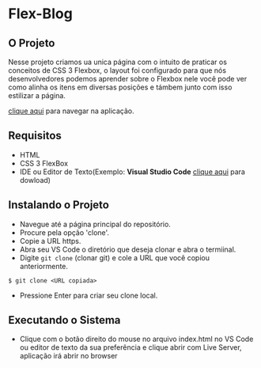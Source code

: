
# Flex-Blog

## O Projeto

Nesse projeto criamos ua unica página com o intuito de praticar os conceitos de CSS 3 Flexbox, o layout foi configurado para que nós desenvolvedores podemos aprender sobre o Flexbox nele você pode ver como alinha os itens em diversas posições e támbem  junto com isso estilizar a página.

[clique aqui](https://alanvidalll.github.io/CSS-Flexbox/) para navegar na aplicação.

## Requisitos

* HTML
* CSS 3 FlexBox
* IDE ou Editor de Texto(Exemplo: **Visual Studio Code** [clique aqui](https://code.visualstudio.com/download) para dowload)

## Instalando o Projeto

* Navegue até a página principal do repositório.
* Procure pela opção 'clone'.
* Copie a URL https.
* Abra seu VS Code o diretório que deseja clonar e abra o termiinal.
* Digite ```git clone``` (clonar git) e cole a URL que você copiou anteriormente.
```
$ git clone <URL copiada>
```
* Pressione Enter para criar seu clone local.

## Executando o Sistema

* Clique com o botão direito do mouse no arquivo index.html no VS Code ou editor de texto da sua preferência e clique abrir com Live Server, aplicação irá abrir no browser


